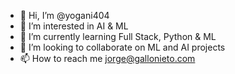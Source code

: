 - 👋 Hi, I’m @yogani404
- 👀 I’m interested in AI & ML
- 🌱 I’m currently learning Full Stack, Python & ML
- 💞️ I’m looking to collaborate on ML and AI projects
- 📫 How to reach me jorge@gallonieto.com
<!---
yogani404/yogani404 is a ✨ special ✨ repository because its `README.md` (this file) appears on your GitHub profile.
You can click the Preview link to take a look at your changes.
--->
